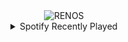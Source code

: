 <div align="center">
<picture>
    <source media="(prefers-color-scheme: dark)" srcset="https://i.ibb.co/s97vyX6Y/output-gif.gif">
    <source media="(prefers-color-scheme: light)" srcset="https://i.ibb.co/s97vyX6Y/output-gif.gif">
    <img alt="RENOS" src="https://i.ibb.co/s97vyX6Y/output-gif.gif">
</picture>
<details>
<summary>Spotify Recently Played</summary>
<img src="https://spotify-recently-played-readme.vercel.app/api?user=31d6d6zerc5ct6kck32na2ozsqf4&unique=1&width=400" alt="Spotify" />
</details>
</div>

<!-- Image deletion URL: https://ibb.co/WvCWgRPJ/5240929f13afff1514715cf410e4558e -->